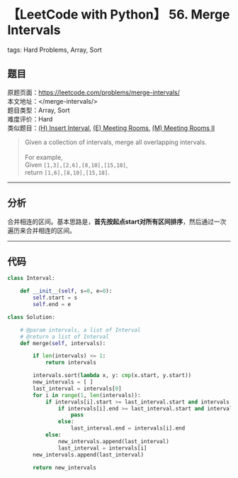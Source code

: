 # 【LeetCode with Python】 56. Merge Intervals
tags: Hard Problems, Array, Sort

## 题目
原题页面：<https://leetcode.com/problems/merge-intervals/><br/>
本文地址：<<leetcode-with-python-domain>/merge-intervals/><br/>
题目类型：Array, Sort<br/>
难度评价：Hard<br/>
类似题目：[(H) Insert Interval](/insert-interval/), [(E) Meeting Rooms](/meeting-rooms/), [(M) Meeting Rooms II](/meeting-rooms-ii/)<br/>

> Given a collection of intervals, merge all overlapping intervals.<br/>
><br/>
> For example,<br/>
> Given `[1,3],[2,6],[8,10],[15,18]`,<br/>
> return `[1,6],[8,10],[15,18]`.<br/>

<!-- more -->

---
## 分析
合并相连的区间。基本思路是，**首先按起点start对所有区间排序**，然后通过一次遍历来合并相连的区间。<br/>

---
## 代码
``` python
class Interval:

    def __init__(self, s=0, e=0):
        self.start = s
        self.end = e

class Solution:

    # @param intervals, a list of Interval
    # @return a list of Interval
    def merge(self, intervals):

        if len(intervals) <= 1:
            return intervals

        intervals.sort(lambda x, y: cmp(x.start, y.start))
        new_intervals = [ ]
        last_interval = intervals[0]
        for i in range(1, len(intervals)):
            if intervals[i].start >= last_interval.start and intervals[i].start <= last_interval.end:
                if intervals[i].end >= last_interval.start and intervals[i].end <= last_interval.end:
                    pass
                else:
                    last_interval.end = intervals[i].end
            else:
                new_intervals.append(last_interval)
                last_interval = intervals[i]
        new_intervals.append(last_interval)

        return new_intervals
```
